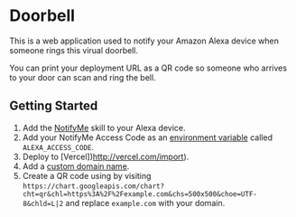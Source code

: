 # Doorbell

This is a web application used to notify your Amazon Alexa device when someone rings this virual doorbell.

You can print your deployment URL as a QR code so someone who arrives to your door can scan and ring the bell.

## Getting Started

1. Add the [NotifyMe](https://www.thomptronics.com/about/notify-me) skill to your Alexa device.
2. Add your NotifyMe Access Code as an [environment variable](https://vercel.com/blog/environment-variables-ui) called `ALEXA_ACCESS_CODE`.
3. Deploy to [Vercel])http://vercel.com/import).
4. Add a [custom domain name](https://vercel.com/docs/v2/custom-domains).
5. Create a QR code using by visiting `https://chart.googleapis.com/chart?cht=qr&chl=https%3A%2F%2Fexample.com&chs=500x500&choe=UTF-8&chld=L|2` and replace `example.com` with your domain.